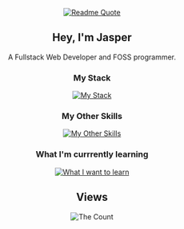 <div align="center">

[![Readme Quote](https://quotes-github-readme.vercel.app/api?type=horizontal&border=true&quote=When%20they%20said%20"in%20the%20eye%20of%20the%20beholder"%20they%20were%20talking%20about%20me%20btw&author=Jasper)](https://github.com/jasper-at-windswept)

## Hey, I'm Jasper

A Fullstack Web Developer and FOSS programmer.

### My Stack

[![My Stack](https://skillicons.dev/icons?i=tailwind,ts,svelte,supabase)](https://skillicons.dev)

### My Other Skills

[![My Other Skills](https://skillicons.dev/icons?i=js,html,css,github,git,gitlab,java,nix,py,vim)](https://skillicons.dev)

### What I'm currrently learning

[![What I want to learn](https://skillicons.dev/icons?i=rust,tauri)](https://skillicons.dev)

</div>







<div align="center">

## Views

<img src="https://count.getloli.com/get/@:jasper-at-windswept?theme=rule34" alt="The Count" />

<div>
